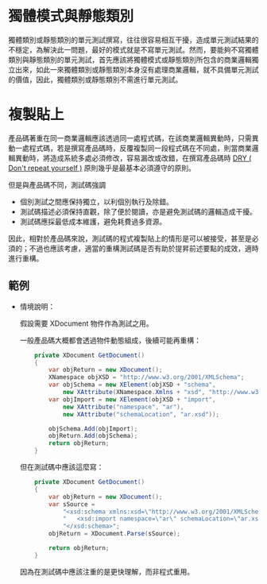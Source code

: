 
# 獨體模式與靜態類別

獨體類別或靜態類別的單元測試撰寫，往往很容易相互干擾，造成單元測試結果的不穩定，為解決此一問題，最好的模式就是不寫單元測試。然而，要能夠不寫獨體類別與靜態類別的單元測試，首先應該將獨體模式或靜態類別所包含的商業邏輯獨立出來，如此一來獨體類別或靜態類別本身沒有處理商業邏輯，就不具備單元測試的價值，因此，獨體類別或靜態類別不需進行單元測試。

# 複製貼上

產品碼著重在同一商業邏輯應該透過同一處程式碼，在該商業邏輯異動時，只需異動一處程式碼，若是撰寫產品碼時，反覆複製同一段程式碼在不同處，則當商業邏輯異動時，將造成系統多處必須修改，容易漏改或改錯，在撰寫產品碼時 [DRY ( Don't repeat yourself )](https://zh.wikipedia.org/wiki/%E4%B8%80%E6%AC%A1%E4%B8%94%E4%BB%85%E4%B8%80%E6%AC%A1) 原則幾乎是最基本必須遵守的原則。

但是與產品碼不同，測試碼強調

* 個別測試之間應保持獨立，以利個別執行及除錯。
* 測試碼描述必須保持直觀，除了便於閱讀，亦是避免測試碼的邏輯造成干擾。
* 測試碼應採最低成本維護，避免耗費過多資源。

因此，相對於產品碼來說，測試碼的程式複製貼上的情形是可以被接受，甚至是必須的；不過也應該考慮，適當的重構測試碼是否有助於提昇前述要點的成效，適時進行重構。

## 範例

* 情境說明：
    
    假設需要 XDocument 物件作為測試之用。
    
    一般產品碼大概都會透過物件動態組成，後續可能再重構：

    ```csharp
        private XDocument GetDocument()
        {
            var objReturn = new XDocument();
            XNamespace objXSD = "http://www.w3.org/2001/XMLSchema";
            var objSchema = new XElement(objXSD + "schema",
                new XAttribute(XNamespace.Xmlns + "xsd", "http://www.w3.org/2001/XMLSchema"));
            var objImport = new XElement(objXSD + "import",
                new XAttribute("namespace", "ar"),
                new XAttribute("schemaLocation", "ar.xsd"));

            objSchema.Add(objImport);
            objReturn.Add(objSchema);
            return objReturn;
        }
    ```

    但在測試碼中應該這麼寫：
    ```csharp
        private XDocument GetDocument()
        {
            var objReturn = new XDocument();
            var sSource = 
                "<xsd:schema xmlns:xsd=\"http://www.w3.org/2001/XMLSchema\">" +
                "   <xsd:import namespace=\"ar\" schemaLocation=\"ar.xsd\" />" +
                "</xsd:schema>";
            objReturn = XDocument.Parse(sSource);

            return objReturn;
        }
    ```
    
    因為在測試碼中應該注重的是更快理解，而非程式重用。